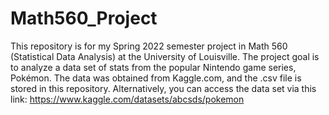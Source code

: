 # Math560_Project
This repository is for my Spring 2022 semester project in Math 560 (Statistical Data Analysis) at the University of Louisville. The project goal is to analyze a data set of stats from the popular Nintendo game series, Pokémon. The data was obtained from Kaggle.com, and the .csv file is stored in this repository. Alternatively, you can access the data set via this link: https://www.kaggle.com/datasets/abcsds/pokemon
